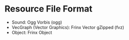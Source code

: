 # Resource File Format

* Sound: Ogg Vorbis (ogg)
* VecGraph (Vector Graphics): Frinx Vector gZipped (fvz)
* Object: Frinx Object


